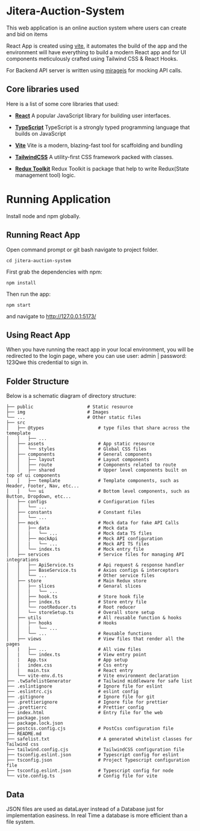 # Jitera-Auction-System
This web application is an online auction system where users can create and bid on items


React App is created using [vite](https://vitejs.dev), it automates the build of the app and the environment will have everything to build a modern React app and for UI components meticulously crafted using Tailwind CSS & React Hooks.

For Backend API server is written using [miragejs](https://miragejs.com/) for mocking API calls.



## Core libraries used
Here is a list of some core libraries that used:
- **[React](https://reactjs.org)** A popular JavaScript library for building user interfaces.

- **[TypeScript](https://www.typescriptlang.org)** TypeScript is a strongly typed programming language that builds on JavaScript

- **[Vite](https://vitejs.dev)** Vite is a modern, blazing-fast tool for scaffolding and bundling

- **[TailwindCSS](https://tailwindcss.com)** A utility-first CSS framework packed with classes.

- **[Redux Toolkit](https://redux-toolkit.js.org)** Redux Toolkit is package that help to write Redux(State management tool) logic.

# Running Application
Install node and npm globally.
## Running React App
Open command prompt or git bash navigate to project folder.

    cd jitera-auction-system
First grab the dependencies with npm:

    npm install
   
Then run the app:

    npm start
  
and navigate to http://127.0.0.1:5173/

## Using React App
When you have running the react app in your local environment, you will be redirected to the login page, where you can use user: admin | password: 123Qwe this credential to sign in.



## Folder Structure
Below is a schematic diagram of directory structure:
```
├── public                    # Static resource
├── img                       # Images
└── ...                       # Other static files
├── src
│   ├── @types                    # type files that share across the temeplate
│   │   ├── ...                   
│   ├── assets                    # App static resource
│   │   └── styles	              # Global CSS files
│   ├── components                # General components
│   │   ├── layout                # Layout components
│   │   ├── route                 # Components related to route
│   │   ├── shared                # Upper level components built on top of ui components
│   │   ├── template              # Template components, such as Header, Footer, Nav, etc...
│   │   └── ui                    # Bottom level components, such as Button, Dropdown, etc...
│   ├── configs                   # Configuration files        
│   │   └── ...          
│   ├── constants                 # Constant files
│   │   └── ...      
│   ├── mock                      # Mock data for fake API Calls
│   │   ├── data                  # Mock data
│   │   |   └── ...               # Mock data TS files
│   │   ├── mockApi               # Mock API configuration
│   │   |   └── ...               # Mock API TS files
│   │   └── index.ts              # Mock entry file
│   ├── services                  # Service files for managing API integrations
│   │   ├── ApiService.ts         # Api request & response handler
│   │   ├── BaseService.ts        # Axios configs & interceptors
│   │   └── ...                   # Other service files
│   ├── store                     # Main Redux store
│   │   ├── slices                # Genaral slices 
│   │   |   └── ...           
│   │   ├── hook.ts               # Store hook file    
│   │   ├── index.ts              # Store entry file
│   │   └── rootReducer.ts        # Root reducer
│   │   └── storeSetup.ts         # Overall store setup
│   ├── utils                     # All reusable function & hooks
│   │   ├── hooks                 # Hooks
│   │   |   └── ...      					
│   │   └── ...                   # Reusable functions 
│   ├── views                     # View files that render all the pages
│   |   ├── ...                   # All view files
│   |   └── index.ts              # View entry point
│   |   App.tsx                   # App setup
│   |   index.css                 # Css entry
│   |   main.tsx                  # React entry
│   └── vite-env.d.ts             # Vite environment declaration
├── .twSafelistGenerator          # Tailwind middleware for safe list
├── .eslintignore                 # Ignore file for eslint  
├── .eslintrc.cjs                 # eslint config
├── .gitignore                    # Ignore file for git
├── .prettierignore               # Ignore file for prettier
├── .prettierrc                   # Prettier config 
├── index.html                    # Entry file for the web
├── package.json                  
├── package.lock.json            
├── postcss.config.cjs            # PostCss configuration file
├── README.md  
├── safelist.txt                  # A generated whitelist classes for Tailwind css 
├── tailwind.config.cjs           # TailwindCSS configuration file
├── tsconfig.eslint.json          # Typescript config for eslint
├── tsconfig.json                 # Project Typescript configuration file
├── tsconfig.eslint.json          # Typescript config for node
└── vite.config.ts                # Config file for vite   
```        
## Data
  
 JSON files are used as dataLayer instead of a Database just for implementation easiness. In real Time a database is more efficient than a file system.

